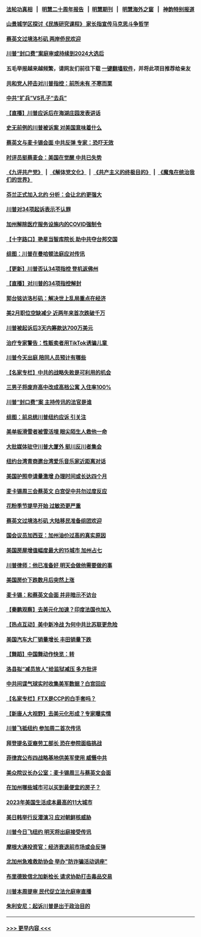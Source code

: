 #### [法轮功真相](https://github.com/gfw-breaker/truth/blob/master/README.md?t=0) &nbsp;&nbsp;|&nbsp;&nbsp; [明慧二十周年报告](https://github.com/gfw-breaker/mh-reports/blob/master/README.md?t=0) &nbsp;&nbsp;|&nbsp;&nbsp;[明慧期刊](https://github.com/gfw-breaker/mh-qikan) &nbsp;&nbsp;|&nbsp;&nbsp; [明慧海外之窗](https://github.com/gfw-breaker/mh-news/blob/master/README.md?t=0) &nbsp;&nbsp;|&nbsp;&nbsp; [神韵特别报道](https://github.com/gfw-breaker/mh-news/blob/master/shenyun.md?t=0)
#### [山景城学区探讨《民族研究课程》 家长指宣传马克思斗争哲学](../pages/nsc412/n13965403.md?t=04051243) 
#### [蔡英文过境洛杉矶 两岸侨民欢迎](../pages/nsc412/n13965383.md?t=04051243) 
#### [川普“封口费”案庭审或持续到2024大选后](../pages/nsc412/n13965339.md?t=04051243) 
#### 五毛举报越来越频繁，请网友们前往下载 [一键翻墙软件](https://github.com/gfw-breaker/ssr-accounts)，并将此项目推荐给亲友
#### [共和党人抨击对川普指控：前所未有 不寒而栗](../pages/nsc412/n13965316.md?t=04051243) 
#### [中共“扩兵”VS孔子“去兵”](../pages/nsc412/n13965332.md?t=04051243) 
#### [【直播】川普应诉后在海湖庄园发表讲话](../pages/nsc412/n13965319.md?t=04051243) 
#### [史无前例的川普被诉案 对美国意味着什么](../pages/nsc412/n13965262.md?t=04051243) 
#### [蔡英文与麦卡锡会面 中共反弹 专家：恐吓无效](../pages/nsc412/n13965126.md?t=04051243) 
#### [时评员挺蔡麦会：美国在觉醒 中共已失势](../pages/nsc412/n13965292.md?t=04051243) 
#### [《九评共产党》](https://github.com/begood0513/9ping.md/blob/master/README.md) &nbsp;|&nbsp; [《解体党文化》](../../../../jtdwh.md/blob/master/README.md)  &nbsp;|&nbsp; [《共产主义的终极目的》](../../../../gczydzjmd.md/blob/master/README.md) &nbsp;|&nbsp; [《魔鬼在统治我们的世界》](../../../../mgztzwmdsj.md/blob/master/README.md) 
#### [芬兰正式加入北约 分析：会让北约更强大](../pages/nsc412/n13964949.md?t=04051243) 
#### [川普对34项起诉表示不认罪](../pages/nsc412/n13965274.md?t=04051243) 
#### [加州解除医疗服务设施内的COVID强制令](../pages/nsc412/n13965266.md?t=04051243) 
#### [【十字路口】艳星当智库院长 助中共夺台邦交国](../pages/nsc412/n13965176.md?t=04051243) 
#### [组图：川普在曼哈顿法庭应对传讯](../pages/nsc412/n13965197.md?t=04051243) 
#### [【更新】川普否认34项指控 登机返佛州](../pages/nsc412/n13964764.md?t=04051243) 
#### [【直播】对川普的34项指控解封](../pages/nsc412/n13964592.md?t=04051243) 
#### [郭台铭访洛杉矶：解决世上乱局重点在经济](../pages/nsc412/n13965195.md?t=04051243) 
#### [美2月职位空缺减少 近两年来首次跌破千万](../pages/nsc412/n13965155.md?t=04051243) 
#### [川普被起诉后3天内筹款达700万美元](../pages/nsc412/n13965177.md?t=04051243) 
#### [治疗专家警告：性贩卖者用TikTok诱骗儿童 ](../pages/nsc412/n13965113.md?t=04051243) 
#### [川普今天出庭 陪同人员预计有哪些](../pages/nsc412/n13965114.md?t=04051243) 
#### [【名家专栏】中共的战略失败是可利用的机会](../pages/nsc412/n13964294.md?t=04051243) 
#### [三男子将废弃高中改成高档公寓 入住率100%](../pages/nsc412/n13965037.md?t=04051243) 
#### [川普“封口费”案 主持传讯的法官是谁](../pages/nsc412/n13965108.md?t=04051243) 
#### [组图：前总统川普纽约应诉 引关注](../pages/nsc412/n13965004.md?t=04051243) 
#### [美单板滑雪者被雪活埋 眼尖陌生人救他一命](../pages/nsc412/n13964826.md?t=04051243) 
#### [大批媒体驻守川普大厦外 挺川反川者集会](../pages/nsc412/n13964871.md?t=04051243) 
#### [纽约台湾青商邀台湾爱乐音乐家近距离对话](../pages/nsc412/n13964837.md?t=04051243) 
#### [美国护照申请量激增 办理时间或长达四个月](../pages/nsc412/n13964739.md?t=04051243) 
#### [麦卡锡周三会蔡英文 白宫促中共勿过度反应](../pages/nsc412/n13964812.md?t=04051243) 
#### [花粉季节提早开始 过敏恐更严重](../pages/nsc412/n13964835.md?t=04051243) 
#### [蔡英文过境洛杉矶 大陆移民准备组团欢迎](../pages/nsc412/n13964789.md?t=04051243) 
#### [国会议员加西亚：加州油价过高的真实原因](../pages/nsc412/n13964782.md?t=04051243) 
#### [美国房屋增值幅度最大的15城市 加州占七](../pages/nsc412/n13964649.md?t=04051243) 
#### [川普律师：他已准备好 明天会做他需要做的事](../pages/nsc412/n13964682.md?t=04051243) 
#### [美国房价下跌数月后突然上涨](../pages/nsc412/n13964738.md?t=04051243) 
#### [麦卡锡：和蔡英文会面 并非暗示不访台](../pages/nsc412/n13964697.md?t=04051243) 
#### [【秦鹏观察】去美元化加速？印度法国也加入](../pages/nsc412/n13964723.md?t=04051243) 
#### [【热点互动】美中新冷战 为何中共比苏联更危险](../pages/nsc412/n13964676.md?t=04051243) 
#### [美国汽车大厂销量增长 丰田销量下跌](../pages/nsc412/n13964692.md?t=04051243) 
#### [【舞蹈】中国舞动作快览：转](../pages/nsc412/n13964557.md?t=04051243) 
#### [洛县拟“减员放人”给监狱减压 多方批评](../pages/nsc412/n13964654.md?t=04051243) 
#### [中共间谍气球实时收集美军数据？白宫回应](../pages/nsc412/n13964606.md?t=04051243) 
#### [【名家专栏】FTX是CCP的白手套吗？](../pages/nsc412/n13964456.md?t=04051243) 
#### [【新唐人大视野】去美元化形成？专家曝实情](../pages/nsc412/n13964577.md?t=04051243) 
#### [川普飞抵纽约 参加周二首次传讯](../pages/nsc412/n13964587.md?t=04051243) 
#### [拜登提名亚裔劳工部长 恐在参院面临挑战](../pages/nsc412/n13964519.md?t=04051243) 
#### [菲律宾公布四战略基地供美军使用 威慑中共](../pages/nsc412/n13964537.md?t=04051243) 
#### [美众院议长办公室：麦卡锡周三与蔡英文会面](../pages/nsc412/n13964550.md?t=04051243) 
#### [在加州哪些城市可以买到最便宜的房子？](../pages/nsc412/n13964293.md?t=04051243) 
#### [2023年美国生活成本最高的11大城市](../pages/nsc412/n13964289.md?t=04051243) 
#### [美日韩举行反潜演习 应对朝鲜核威胁](../pages/nsc412/n13964480.md?t=04051243) 
#### [川普今日飞纽约 明天将出庭接受传讯](../pages/nsc412/n13964354.md?t=04051243) 
#### [摩根大通投资官：经济衰退前市场或会反弹](../pages/nsc412/n13964387.md?t=04051243) 
#### [北加州急难救助协会 举办“防诈骗活动讲座”](../pages/nsc412/n13964296.md?t=04051243) 
#### [布里德致信北加新检长 请求协助打击毒品交易](../pages/nsc412/n13964271.md?t=04051243) 
#### [川普本周提审 民代促立法允庭审直播](../pages/nsc412/n13964232.md?t=04051243) 
#### [朱利安尼：起诉川普是出于政治目的](../pages/nsc412/n13964234.md?t=04051243) 

----
#### [ >>> 更早内容 <<< ](../indexes/nsc412-earlier.md)
